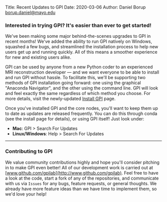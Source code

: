Title: Recent Updates to GPI
Date: 2020-03-06
Author: Daniel Borup <borup.daniel@mayo.edu>

### Interested in trying GPI? It's easier than ever to get started!

We've been making some major behind-the-scenes upgrades to GPI in recent months! We've added the ability to run GPI natively on Windows, squashed a few bugs, and streamlined the installation process to help new users get up and running quickly. All of this means a smoother experience for new and existing users alike.

GPI can be used by anyone from a new Python coder to an experienced MRI reconstruction developer — and we want everyone to be able to install and run GPI without hassle. To facilitate this, we'll be supporting two methods of GPI installation going forward: one using the graphical "Anaconda Navigator", and the other using the command line. GPI will look and feel exactly the same regardless of which method you choose. For more details, visit the newly-updated [Install GPI](http://gpilab.com/downloads/) page.

Once you've installed GPI and the core nodes, you'll want to keep them up to date as updates are released frequently. You can do this through conda (see the install page for details), or using GPI itself! Just look under:

- **Mac**: GPI > Search For Updates
- **Linux/Windows**: Help > Search For Updates

----------------------------------

### Contributing to GPI
We value community contributions highly and hope you'll consider pitching in to make GPI even better! All of our development work is carried out at [www.github.com/gpilab](http://www.github.com/gpilab). Feel free to have a look at the code, start a fork of any of the repositories, and communicate with us via `Issues` for any bugs, feature requests, or general thoughts. We already have more feature ideas than we have time to implement them, so we'd love your help!
